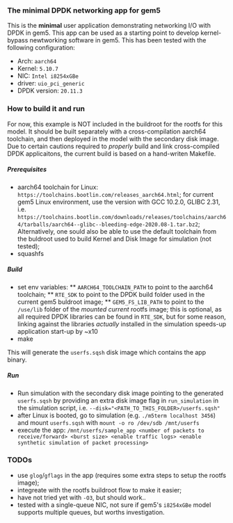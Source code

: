 ### The minimal DPDK networking app for gem5

This is the **minimal** user application demonstrating networking I/O with DPDK in gem5. This app can be used as a starting point to develop kernel-bypass newtworking software in gem5. This has been tested with the following configuration:

- Arch: `aarch64`
- Kernel: `5.10.7`
- NIC: `Intel i8254xGBe`
- driver: `uio_pci_generic`
- DPDK version: `20.11.3`

### How to build it and run

For now, this example is NOT included in the buildroot for the rootfs for this model. It should be built separately with a cross-compilation aarch64 toolchain, and then deployed in the model with the secondary disk image. Due to certain cautions required to *properly* build and link cross-compiled DPDK applicaitons, the current build is based on a hand-writen Makefile.

##### Prerequisites

* aarch64 toolchain for Linux: `https://toolchains.bootlin.com/releases_aarch64.html`; for current gem5 Linux environment, use the version with GCC 10.2.0, GLIBC 2.31, i.e. `https://toolchains.bootlin.com/downloads/releases/toolchains/aarch64/tarballs/aarch64--glibc--bleeding-edge-2020.08-1.tar.bz2`; Alternatively, one sould also be able to use the default toolchain from the buldroot used to build Kernel and Disk Image for simulation (not tested);
* squashfs

##### Build

* set env variables:
** `AARCH64_TOOLCHAIN_PATH` to point to the aarch64 toolchain;
** `RTE_SDK` to point to the DPDK build folder used in the current gem5 buldroot image;
** `GEM5_FS_LIB_PATH` to point to the `/use/lib` folder of the *mounted current* rootfs image; this is optional, as all required DPDK libraries can be found in `RTE_SDK`, but for some reason, linking against the libraries *actually* installed in the simulation speeds-up application start-up by ~x10
* make

This will generate the `userfs.sqsh` disk image which contains the app binary.

##### Run

* Run simulation with the secondary disk image pointing to the generated `userfs.sqsh` by providing an extra disk image flag in `run_simulation` in the simulation script, i.e. `--disk="<PATH_TO_THIS_FOLDER>/userfs.sqsh"`
* after Linux is booted, go to simulation (e.g. `./m5term localhost 3456`) and mount `userfs.sqsh` with `mount -o ro /dev/sdb /mnt/userfs`
* execute the app: `/mnt/userfs/sample_app <number of packets to receive/forward> <burst size> <enable traffic logs> <enable synthetic simulation of packet processing>`

### TODOs
* use `glog`/`gflags` in the app (requires some extra steps to setup the rootfs image);
* integreate with the rootfs buildroot flow to make it easier;
* have not tried yet with `-O3`, but should work..
* tested with a single-queue NIC, not sure if gem5's `i8254xGBe` model supports multiple queues, but worths investigation.
